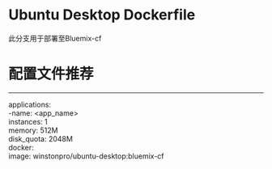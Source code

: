 # Ubuntu Desktop Dockerfile

此分支用于部署至Bluemix-cf

# 配置文件推荐
---
applications:  
 -name: <app_name>  
   instances: 1  
   memory: 512M  
   disk_quota: 2048M  
   docker:  
    image: winstonpro/ubuntu-desktop:bluemix-cf
